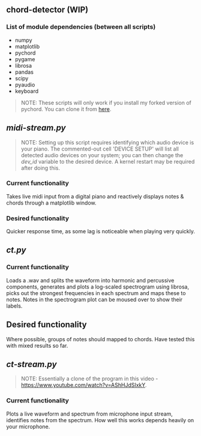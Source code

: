 ## chord-detector (WIP)


### List of module dependencies (between all scripts)

- numpy
- matplotlib
- pychord
- pygame
- librosa
- pandas
- scipy
- pyaudio
- keyboard

> NOTE: These scripts will only work if you install my forked version of pychord. You can clone it from [here](https://github.com/joe-bamford/pychord).

## _midi-stream.py_

> NOTE: Setting up this script requires identifying which audio device is your piano. The commented-out cell 'DEVICE SETUP' will list all detected audio devices on your system; you can then change the _dev_id_ variable to the desired device. A kernel restart may be required after doing this.

### Current functionality
Takes live midi input from a digital piano and reactively displays notes & chords through a matplotlib window.

### Desired functionality
Quicker response time, as some lag is noticeable when playing very quickly.

## _ct.py_

### Current functionality
Loads a .wav and splits the waveform into harmonic and percussive components, generates and plots a log-scaled spectrogram using librosa, picks out the strongest frequencies in each spectrum and maps these to notes. Notes in the spectrogram plot can be moused over to show their labels.

## Desired functionality
Where possible, groups of notes should mapped to chords. Have tested this with mixed results so far.

## _ct-stream.py_

> NOTE: Essentially a clone of the program in this video - https://www.youtube.com/watch?v=AShHJdSIxkY.

### Current functionality
Plots a live waveform and spectrum from microphone input stream, identifies notes from the spectrum. How well this works depends heavily on your microphone.
